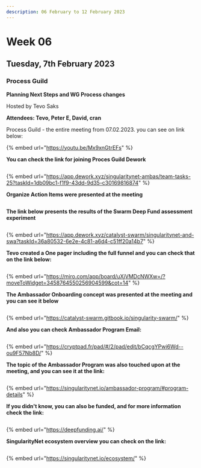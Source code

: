 ```yaml
---
description: 06 February to 12 February 2023
---
```


# Week 06

## Tuesday, 7th February  2023 <a href="#tuesday-24th-january-2023" id="tuesday-24th-january-2023"></a>

### **Process Guild** <a href="#process-guild" id="process-guild"></a>

**Planning Next Steps and WG Process changes**

Hosted by Tevo Saks

**Attendees: Tevo,  Peter E, David, cran**

Process Guild - the entire meeting from 07.02.2023. you can see on link below:

{% embed url="https://youtu.be/Mx9xnGtrEFs" %}

**You can check the link for joining Proces Guild Dework**

<figure><img src="../../../.gitbook/assets/Dework PG.png" alt=""><figcaption></figcaption></figure>

{% embed url="https://app.dework.xyz/singularitynet-ambas/team-tasks-25?taskId=1db09bc1-f1f9-43dd-9d35-c30169816874" %}

**Organize Action Items were presented at the meeting**

<figure><img src="../../../.gitbook/assets/OAI.png" alt=""><figcaption></figcaption></figure>

**The link below presents the results of the Swarm Deep Fund assessment experiment**

<figure><img src="../../../.gitbook/assets/Swarm.png" alt=""><figcaption></figcaption></figure>

{% embed url="https://app.dework.xyz/catalyst-swarm/singularitynet-and-swa?taskId=36a80532-6e2e-4c81-a6d4-c51ff20a14b7" %}

**Tevo created a One pager including the full funnel and you can check that on the link below:**

<figure><img src="../../../.gitbook/assets/Sticky notes.png" alt=""><figcaption></figcaption></figure>

{% embed url="https://miro.com/app/board/uXjVMDcNWXw=/?moveToWidget=3458764550256904599&cot=14" %}

**The Ambassador Onboarding concept was presented at the meeting and you can see it below**

<figure><img src="../../../.gitbook/assets/Swarm doc.png" alt=""><figcaption></figcaption></figure>

{% embed url="https://catalyst-swarm.gitbook.io/singularity-swarm/" %}

**And also you can check Ambassador Program Email:**

<figure><img src="../../../.gitbook/assets/Ambassador Email.png" alt=""><figcaption></figcaption></figure>

{% embed url="https://cryptpad.fr/pad/#/2/pad/edit/bCqcgYPwi6Wd--ou9F57Nb8D/" %}

**The topic of the Ambassador Program was also touched upon at the meeting, and you can see it at the link:**

<figure><img src="../../../.gitbook/assets/Ambassador Program (1).png" alt=""><figcaption></figcaption></figure>

{% embed url="https://singularitynet.io/ambassador-program/#program-details" %}

**If you didn't know, you can also be funded, and for more information check the link:**

<figure><img src="../../../.gitbook/assets/Depp Funding.png" alt=""><figcaption></figcaption></figure>

{% embed url="https://deepfunding.ai/" %}

**SingularityNet ecosystem overview you can check on the link:**

<figure><img src="../../../.gitbook/assets/SNet ecosystem.png" alt=""><figcaption></figcaption></figure>

{% embed url="https://singularitynet.io/ecosystem/" %}
